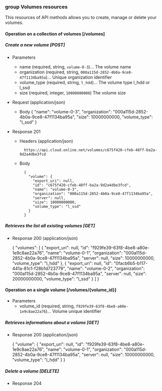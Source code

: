 ### group Volumes resources

This resources of API methods allows you to create, manage or delete your volumes.

#### Operation on a collection of volumes [/volumes]

##### Create a new volume [POST]

+ Parameters
    + name (required, string, `volume-0-3`)... The volume name
    + organization (required, string, `000a115d-2852-4b0a-9ce8-47f1134ba95a`)... Unique organization identifier
    + volume_type (required, string, `l_hdd`)... The volume type l_hdd or l_ssd
    + size (required, integer, `10000000000`) The volume size

+ Request (application/json)

    + Body
        {
          "name": "volume-0-3",
          "organization": "000a115d-2852-4b0a-9ce8-47f1134ba95a",
          "size": 10000000000,
          "volume_type": "l_ssd"
        }

+ Response 201
 
    + Headers (application/json)
                
            https://api.cloud.online.net/volumes/c675f420-cfeb-48ff-ba2a-9d2a4dbe3fcd

    + Body

            {
              "volume": {
                "export_uri": null, 
                "id": "c675f420-cfeb-48ff-ba2a-9d2a4dbe3fcd", 
                "name": "volume-0-3", 
                "organization": "000a115d-2852-4b0a-9ce8-47f1134ba95a", 
                "server": null, 
                "size": 10000000000, 
                "volume_type": "l_ssd"
              }
            }


##### Retrieves the list all existing volumes [GET]

+ Response 200 (application/json)

    {
      "volumes": [
        {
          "export_uri": null,
          "id": "f929fe39-63f8-4be8-a80e-1e9c8ae22a76",
          "name": "volume-0-1",
          "organization": "000a115d-2852-4b0a-9ce8-47f1134ba95a",
          "server": null,
          "size": 10000000000,
          "volume_type": "l_hdd"
        },
        {
          "export_uri": null,
          "id": "0facb6b5-b117-441a-81c1-f28b1d723779",
          "name": "volume-0-2",
          "organization": "000a115d-2852-4b0a-9ce8-47f1134ba95a",
          "server": null,
          "size": 20000000000,
          "volume_type": "l_ssd"
        }
      ]
    }


#### Operation on a single volume [/volumes/{volume_id}]

+ Parameters
    + volume_id (required, string, `f929fe39-63f8-4be8-a80e-1e9c8ae22a76`)... Volume unique identifier

##### Retrieves informations about a volume [GET]

+ Response 200 (application/json)

    {
      "volume": {
        "export_uri": null,
        "id": "f929fe39-63f8-4be8-a80e-1e9c8ae22a76",
        "name": "volume-0-1",
        "organization": "000a115d-2852-4b0a-9ce8-47f1134ba95a",
        "server": null,
        "size": 10000000000,
        "volume_type": "l_hdd"
      }
    }


##### Delete a volume [DELETE]

+ Response 204




